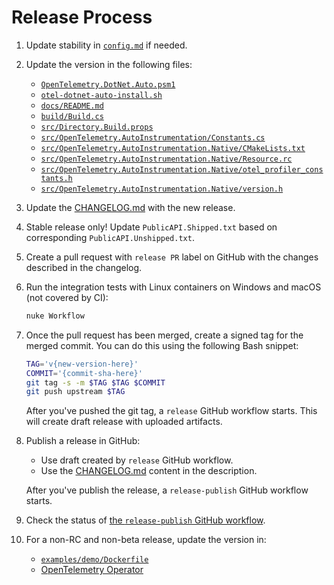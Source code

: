 # Release Process

1. Update stability in [`config.md`](config.md) if needed.

1. Update the version in the following files:

   - [`OpenTelemetry.DotNet.Auto.psm1`](../OpenTelemetry.DotNet.Auto.psm1)
   - [`otel-dotnet-auto-install.sh`](../otel-dotnet-auto-install.sh)
   - [`docs/README.md`](./README.md)
   - [`build/Build.cs`](../build/Build.cs)
   - [`src/Directory.Build.props`](../src/Directory.Build.props)
   - [`src/OpenTelemetry.AutoInstrumentation/Constants.cs`](../src/OpenTelemetry.AutoInstrumentation/Constants.cs)
   - [`src/OpenTelemetry.AutoInstrumentation.Native/CMakeLists.txt`](../src/OpenTelemetry.AutoInstrumentation.Native/CMakeLists.txt)
   - [`src/OpenTelemetry.AutoInstrumentation.Native/Resource.rc`](../src/OpenTelemetry.AutoInstrumentation.Native/Resource.rc)
   - [`src/OpenTelemetry.AutoInstrumentation.Native/otel_profiler_constants.h`](../src/OpenTelemetry.AutoInstrumentation.Native/otel_profiler_constants.h)
   - [`src/OpenTelemetry.AutoInstrumentation.Native/version.h`](../src/OpenTelemetry.AutoInstrumentation.Native/version.h)

1. Update the [CHANGELOG.md](../CHANGELOG.md) with the new release.

1. Stable release only! Update `PublicAPI.Shipped.txt` based on corresponding `PublicAPI.Unshipped.txt`.

1. Create a pull request with `release PR` label on GitHub
   with the changes described in the changelog.

1. Run the integration tests with Linux containers on Windows and macOS
   (not covered by CI):

   ```bash
   nuke Workflow
   ```

1. Once the pull request has been merged, create a signed tag for the merged commit.
   You can do this using the following Bash snippet:

   ```bash
   TAG='v{new-version-here}'
   COMMIT='{commit-sha-here}'
   git tag -s -m $TAG $TAG $COMMIT
   git push upstream $TAG
   ```

   After you've pushed the git tag, a `release` GitHub workflow starts.
   This will create draft release with uploaded artifacts.

1. Publish a release in GitHub:

   - Use draft created by `release` GitHub workflow.
   - Use the [CHANGELOG.md](../CHANGELOG.md) content in the description.

   After you've publish the release, a `release-publish` GitHub workflow starts.

1. Check the status of [the `release-publish` GitHub workflow](https://github.com/open-telemetry/opentelemetry-dotnet-instrumentation/actions/workflows/release-publish.yml).

1. For a non-RC and non-beta release, update the version in:

   - [`examples/demo/Dockerfile`](../examples/demo/Dockerfile)
   - [OpenTelemetry Operator](https://github.com/open-telemetry/opentelemetry-operator/blob/main/autoinstrumentation/dotnet/version.txt)

